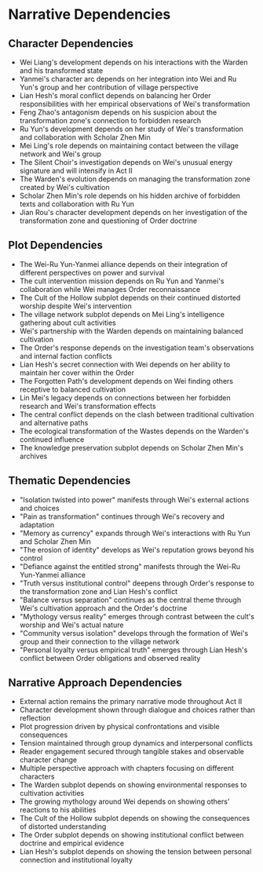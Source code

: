 # Narrative Dependencies

## Character Dependencies
- Wei Liang's development depends on his interactions with the Warden and his transformed state
- Yanmei's character arc depends on her integration into Wei and Ru Yun's group and her contribution of village perspective
- Lian Hesh's moral conflict depends on balancing her Order responsibilities with her empirical observations of Wei's transformation
- Feng Zhao's antagonism depends on his suspicion about the transformation zone's connection to forbidden research
- Ru Yun's development depends on her study of Wei's transformation and collaboration with Scholar Zhen Min
- Mei Ling's role depends on maintaining contact between the village network and Wei's group
- The Silent Choir's investigation depends on Wei's unusual energy signature and will intensify in Act II
- The Warden's evolution depends on managing the transformation zone created by Wei's cultivation
- Scholar Zhen Min's role depends on his hidden archive of forbidden texts and collaboration with Ru Yun
- Jian Rou's character development depends on her investigation of the transformation zone and questioning of Order doctrine

## Plot Dependencies
- The Wei-Ru Yun-Yanmei alliance depends on their integration of different perspectives on power and survival
- The cult intervention mission depends on Ru Yun and Yanmei's collaboration while Wei manages Order reconnaissance
- The Cult of the Hollow subplot depends on their continued distorted worship despite Wei's intervention
- The village network subplot depends on Mei Ling's intelligence gathering about cult activities
- Wei's partnership with the Warden depends on maintaining balanced cultivation
- The Order's response depends on the investigation team's observations and internal faction conflicts
- Lian Hesh's secret connection with Wei depends on her ability to maintain her cover within the Order
- The Forgotten Path's development depends on Wei finding others receptive to balanced cultivation
- Lin Mei's legacy depends on connections between her forbidden research and Wei's transformation effects
- The central conflict depends on the clash between traditional cultivation and alternative paths
- The ecological transformation of the Wastes depends on the Warden's continued influence
- The knowledge preservation subplot depends on Scholar Zhen Min's archives

## Thematic Dependencies
- "Isolation twisted into power" manifests through Wei's external actions and choices
- "Pain as transformation" continues through Wei's recovery and adaptation
- "Memory as currency" expands through Wei's interactions with Ru Yun and Scholar Zhen Min
- "The erosion of identity" develops as Wei's reputation grows beyond his control
- "Defiance against the entitled strong" manifests through the Wei-Ru Yun-Yanmei alliance
- "Truth versus institutional control" deepens through Order's response to the transformation zone and Lian Hesh's conflict
- "Balance versus separation" continues as the central theme through Wei's cultivation approach and the Order's doctrine
- "Mythology versus reality" emerges through contrast between the cult's worship and Wei's actual nature
- "Community versus isolation" develops through the formation of Wei's group and their connection to the village network
- "Personal loyalty versus empirical truth" emerges through Lian Hesh's conflict between Order obligations and observed reality

## Narrative Approach Dependencies
- External action remains the primary narrative mode throughout Act II
- Character development shown through dialogue and choices rather than reflection
- Plot progression driven by physical confrontations and visible consequences
- Tension maintained through group dynamics and interpersonal conflicts
- Reader engagement secured through tangible stakes and observable character change
- Multiple perspective approach with chapters focusing on different characters
- The Warden subplot depends on showing environmental responses to cultivation activities
- The growing mythology around Wei depends on showing others' reactions to his abilities
- The Cult of the Hollow subplot depends on showing the consequences of distorted understanding
- The Order subplot depends on showing institutional conflict between doctrine and empirical evidence
- Lian Hesh's subplot depends on showing the tension between personal connection and institutional loyalty

